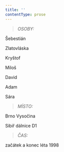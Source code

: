 ```yaml
---
title: ''
contentType: prose
---
```


> _OSOBY:_

Šebestián

Zlatovláska

Kryštof

Miloš

David

Adam

Sára

> _MÍSTO:_

Brno Vysočina

Sibiř dálnice D1

> _ČAS:_

začátek a konec léta 1998
